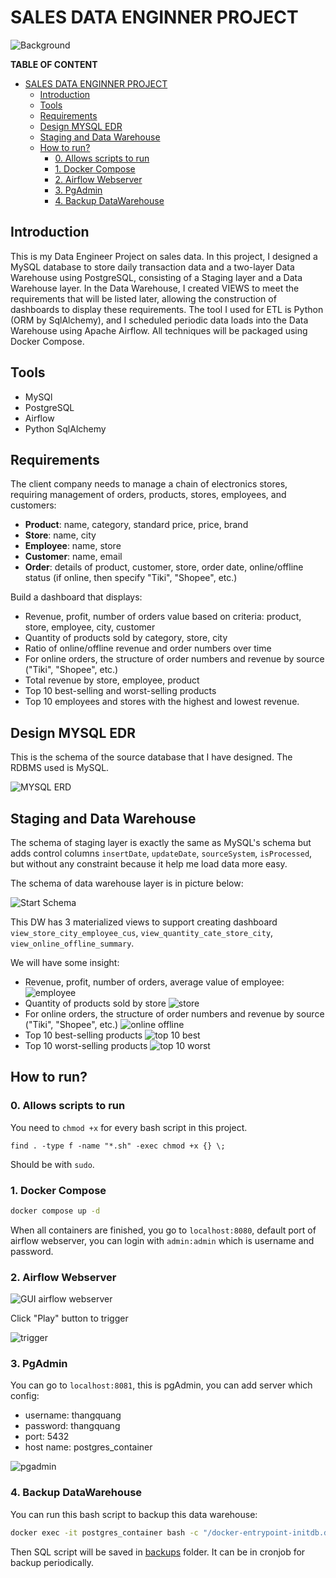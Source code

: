 # SALES DATA ENGINNER PROJECT

![Background](image/background.jpg)

**TABLE OF CONTENT**

- [SALES DATA ENGINNER PROJECT](#sales-data-enginner-project)
  - [Introduction](#introduction)
  - [Tools](#tools)
  - [Requirements](#requirements)
  - [Design MYSQL EDR](#design-mysql-edr)
  - [Staging and Data Warehouse](#staging-and-data-warehouse)
  - [How to run?](#how-to-run)
    - [0. Allows scripts to run](#0-allows-scripts-to-run)
    - [1. Docker Compose](#1-docker-compose)
    - [2. Airflow Webserver](#2-airflow-webserver)
    - [3. PgAdmin](#3-pgadmin)
    - [4. Backup DataWarehouse](#4-backup-datawarehouse)


## Introduction

This is my Data Engineer Project on sales data. In this project, I designed a MySQL database to store daily transaction data and a two-layer Data Warehouse using PostgreSQL, consisting of a Staging layer and a Data Warehouse layer. In the Data Warehouse, I created VIEWS to meet the requirements that will be listed later, allowing the construction of dashboards to display these requirements. The tool I used for ETL is Python (ORM by SqlAlchemy), and I scheduled periodic data loads into the Data Warehouse using Apache Airflow. All techniques will be packaged using Docker Compose.

## Tools

- MySQl
- PostgreSQL
- Airflow
- Python SqlAlchemy

## Requirements

The client company needs to manage a chain of electronics stores, requiring management of orders, products, stores, employees, and customers:

- **Product**: name, category, standard price, price, brand
- **Store**: name, city
- **Employee**: name, store
- **Customer**: name, email
- **Order**: details of product, customer, store, order date, online/offline status (if online, then specify "Tiki", "Shopee", etc.)

Build a dashboard that displays:

- Revenue, profit, number of orders value based on criteria: product, store, employee, city, customer
- Quantity of products sold by category, store, city
- Ratio of online/offline revenue and order numbers over time
- For online orders, the structure of order numbers and revenue by source ("Tiki", "Shopee", etc.)
- Total revenue by store, employee, product
- Top 10 best-selling and worst-selling products
- Top 10 employees and stores with the highest and lowest revenue.

## Design MYSQL EDR

This is the schema of the source database that I have designed. The RDBMS used is MySQL.

![MYSQL ERD](image/mysql_erd.png)

## Staging and Data Warehouse

The schema of staging layer is exactly the same as MySQL's schema but adds control columns `insertDate`, `updateDate`, `sourceSystem`, `isProcessed`, but without any constraint because it help me load data more easy.

The schema of data warehouse layer is in picture below:

![Start Schema](image/star_schema.png)

This DW has 3 materialized views to support creating dashboard `view_store_city_employee_cus`, `view_quantity_cate_store_city`, `view_online_offline_summary`.

We will have some insight:

- Revenue, profit, number of orders, average value of employee:
![employee](image/revenue_employee.png)
- Quantity of products sold by store
![store](image/quantity_store.png)
- For online orders, the structure of order numbers and revenue by source ("Tiki", "Shopee", etc.)
![online offline](image/revenue_on_off.png)
- Top 10 best-selling products
![top 10 best](image/top_10best.png)
- Top 10 worst-selling products
![top 10 worst](image/top_10worst.png)

## How to run?

### 0. Allows scripts to run

You need to `chmod +x` for every bash script in this project.

```
find . -type f -name "*.sh" -exec chmod +x {} \;
```

Should be with `sudo`.

### 1. Docker Compose

```bash
docker compose up -d
```

When all containers are finished, you go to `localhost:8080`, default port of airflow webserver, you can login with `admin:admin` which is username and password.

### 2. Airflow Webserver

![GUI airflow webserver](image/airflow_webserver.png)

Click "Play" button to trigger

![trigger](image/airflow_trigger.png)

### 3. PgAdmin

You can go to `localhost:8081`, this is pgAdmin, you can add server which config:
- username: thangquang
- password: thangquang
- port: 5432
- host name: postgres_container

![pgadmin](image/pgadmin.png)

### 4. Backup DataWarehouse

You can run this bash script to backup this data warehouse:
```bash
docker exec -it postgres_container bash -c "/docker-entrypoint-initdb.d/backup_postgres.sh"
```

Then SQL script will be saved in [backups](backups) folder. It can be in cronjob for backup periodically.

